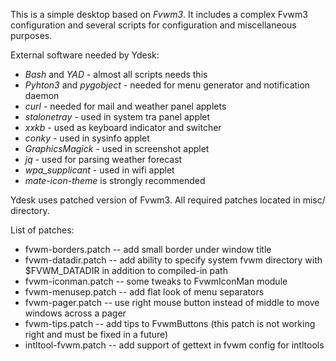 This is a simple desktop based on *Fvwm3*. 
It includes a complex Fvwm3 configuration and several scripts for configuration and miscellaneous purposes.

External software needed by Ydesk:
- *Bash* and *YAD* - almost all scripts needs this
- *Pyhton3* and *pygobject* - needed for menu generator and notification daemon
- *curl* - needed for mail and weather panel applets
- *stalonetray* - used in system tra panel applet
- *xxkb* - used as keyboard indicator and switcher
- *conky* - used in sysinfo applet
- *GraphicsMagick* - used in screenshot applet
- *jq* - used for parsing weather forecast
- *wpa_supplicant* - used in wifi applet
- *mate-icon-theme* is strongly recommended

Ydesk uses patched version of Fvwm3.
All required patches located in misc/ directory.

List of patches:
- fvwm-borders.patch -- add small border under window title
- fvwm-datadir.patch -- add ability to specify system fvwm directory with $FVWM_DATADIR in addition to compiled-in path
- fvwm-iconman.patch -- some tweaks to FvwmIconMan module
- fvwm-menusep.patch -- add flat look of menu separators
- fvwm-pager.patch -- use right mouse button instead of middle to move windows across a pager
- fvwm-tips.patch -- add tips to FvwmButtons (this patch is not working right and must be fixed in a future)
- intltool-fvwm.patch -- add support of gettext in fvwm config for intltools
